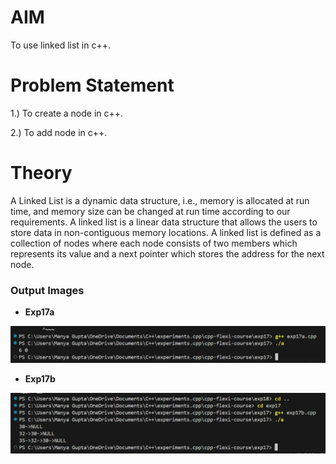 # AIM
To use linked list in c++.

# Problem Statement 
1.) To create a node in c++.

2.) To add node in c++.

# Theory 
A Linked List is a dynamic data structure, i.e., memory is allocated at run time, and memory size can be changed at run time according to our requirements. 
A linked list is a linear data structure that allows the users to store data in non-contiguous memory locations. 
A linked list is defined as a collection of nodes where each node consists of two members which represents its value and a next pointer which stores the address for the next node.

### Output Images

- **Exp17a**

![alt text](output_Exp17a.png)

- **Exp17b**

![alt text](output_Exp17b.png)